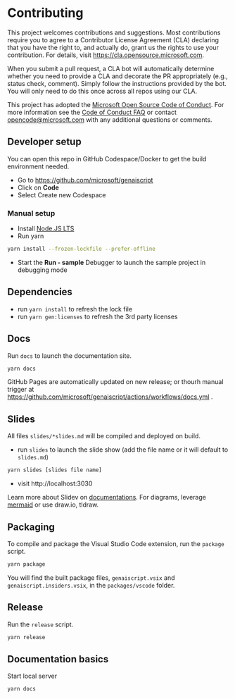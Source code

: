 # Contributing

This project welcomes contributions and suggestions. Most contributions require you to agree to a
Contributor License Agreement (CLA) declaring that you have the right to, and actually do, grant us
the rights to use your contribution. For details, visit https://cla.opensource.microsoft.com.

When you submit a pull request, a CLA bot will automatically determine whether you need to provide
a CLA and decorate the PR appropriately (e.g., status check, comment). Simply follow the instructions
provided by the bot. You will only need to do this once across all repos using our CLA.

This project has adopted the [Microsoft Open Source Code of Conduct](https://opensource.microsoft.com/codeofconduct/).
For more information see the [Code of Conduct FAQ](https://opensource.microsoft.com/codeofconduct/faq/) or
contact [opencode@microsoft.com](mailto:opencode@microsoft.com) with any additional questions or comments.

## Developer setup

You can open this repo in GitHub Codespace/Docker to get the build environment needed.

-   Go to https://github.com/microsoft/genaiscript
-   Click on **Code**
-   Select Create new Codespace

### Manual setup

-   Install [Node.JS LTS](https://docs.npmjs.com/downloading-and-installing-node-js-and-npm)
-   Run yarn

```sh
yarn install --frozen-lockfile --prefer-offline
```

-   Start the **Run - sample** Debugger to launch the sample project in debugging mode

## Dependencies

-   run `yarn install` to refresh the lock file
-   run `yarn gen:licenses` to refresh the 3rd party licenses

## Docs

Run `docs` to launch the documentation site.

```sh
yarn docs
```

GitHub Pages are automatically updated on new release; or thourh manual trigger at
https://github.com/microsoft/genaiscript/actions/workflows/docs.yml .

## Slides

All files `slides/*slides.md` will be compiled and deployed on build.

-   run `slides` to launch the slide show (add the file name or it will default to `slides.md`)

```sh
yarn slides [slides file name]
```

-   visit http://localhost:3030

Learn more about Slidev on [documentations](https://sli.dev/). For diagrams, leverage [mermaid](https://sli.dev/guide/syntax#diagrams) or use draw.io, tldraw.

## Packaging

To compile and package the Visual Studio Code extension, run the `package` script.

```sh
yarn package
```

You will find the built package files, `genaiscript.vsix` and `genaiscript.insiders.vsix`,
in the `packages/vscode` folder.

## Release

Run the `release` script.

```sh
yarn release
```

## Documentation basics

Start local server

```sh
yarn docs
```
